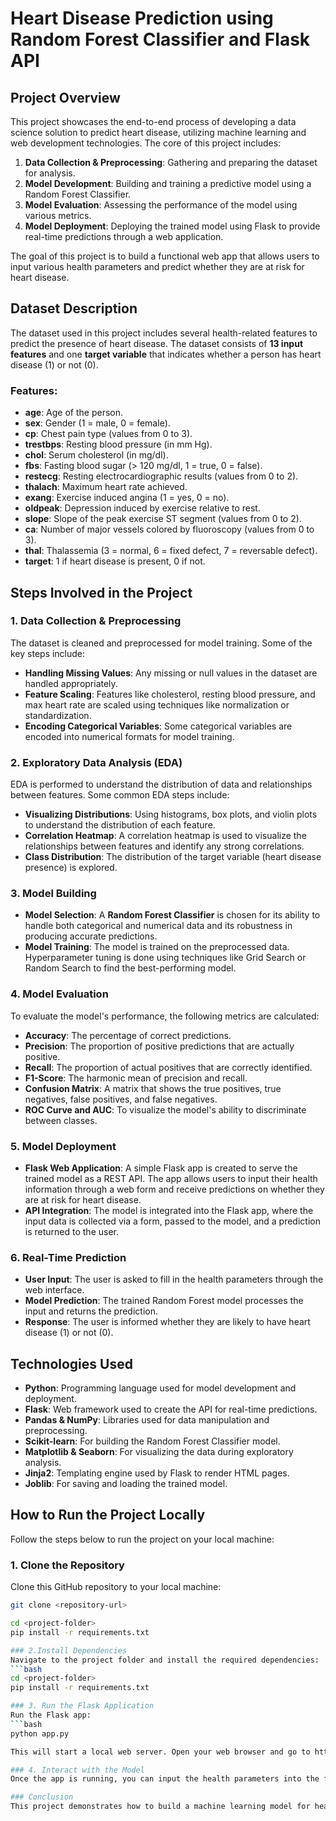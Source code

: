 # Heart Disease Prediction using Random Forest Classifier and Flask API

## Project Overview

This project showcases the end-to-end process of developing a data science solution to predict heart disease, utilizing machine learning and web development technologies. The core of this project includes:

1. **Data Collection & Preprocessing**: Gathering and preparing the dataset for analysis.
2. **Model Development**: Building and training a predictive model using a Random Forest Classifier.
3. **Model Evaluation**: Assessing the performance of the model using various metrics.
4. **Model Deployment**: Deploying the trained model using Flask to provide real-time predictions through a web application.

The goal of this project is to build a functional web app that allows users to input various health parameters and predict whether they are at risk for heart disease.

## Dataset Description

The dataset used in this project includes several health-related features to predict the presence of heart disease. The dataset consists of **13 input features** and one **target variable** that indicates whether a person has heart disease (1) or not (0).

### Features:

- **age**: Age of the person.
- **sex**: Gender (1 = male, 0 = female).
- **cp**: Chest pain type (values from 0 to 3).
- **trestbps**: Resting blood pressure (in mm Hg).
- **chol**: Serum cholesterol (in mg/dl).
- **fbs**: Fasting blood sugar (> 120 mg/dl, 1 = true, 0 = false).
- **restecg**: Resting electrocardiographic results (values from 0 to 2).
- **thalach**: Maximum heart rate achieved.
- **exang**: Exercise induced angina (1 = yes, 0 = no).
- **oldpeak**: Depression induced by exercise relative to rest.
- **slope**: Slope of the peak exercise ST segment (values from 0 to 2).
- **ca**: Number of major vessels colored by fluoroscopy (values from 0 to 3).
- **thal**: Thalassemia (3 = normal, 6 = fixed defect, 7 = reversable defect).
- **target**: 1 if heart disease is present, 0 if not.

## Steps Involved in the Project

### 1. Data Collection & Preprocessing

The dataset is cleaned and preprocessed for model training. Some of the key steps include:
- **Handling Missing Values**: Any missing or null values in the dataset are handled appropriately.
- **Feature Scaling**: Features like cholesterol, resting blood pressure, and max heart rate are scaled using techniques like normalization or standardization.
- **Encoding Categorical Variables**: Some categorical variables are encoded into numerical formats for model training.

### 2. Exploratory Data Analysis (EDA)

EDA is performed to understand the distribution of data and relationships between features. Some common EDA steps include:
- **Visualizing Distributions**: Using histograms, box plots, and violin plots to understand the distribution of each feature.
- **Correlation Heatmap**: A correlation heatmap is used to visualize the relationships between features and identify any strong correlations.
- **Class Distribution**: The distribution of the target variable (heart disease presence) is explored.

### 3. Model Building

- **Model Selection**: A **Random Forest Classifier** is chosen for its ability to handle both categorical and numerical data and its robustness in producing accurate predictions.
- **Model Training**: The model is trained on the preprocessed data. Hyperparameter tuning is done using techniques like Grid Search or Random Search to find the best-performing model.
  
### 4. Model Evaluation

To evaluate the model's performance, the following metrics are calculated:
- **Accuracy**: The percentage of correct predictions.
- **Precision**: The proportion of positive predictions that are actually positive.
- **Recall**: The proportion of actual positives that are correctly identified.
- **F1-Score**: The harmonic mean of precision and recall.
- **Confusion Matrix**: A matrix that shows the true positives, true negatives, false positives, and false negatives.
- **ROC Curve and AUC**: To visualize the model's ability to discriminate between classes.

### 5. Model Deployment

- **Flask Web Application**: A simple Flask app is created to serve the trained model as a REST API. The app allows users to input their health information through a web form and receive predictions on whether they are at risk for heart disease.
- **API Integration**: The model is integrated into the Flask app, where the input data is collected via a form, passed to the model, and a prediction is returned to the user.

### 6. Real-Time Prediction

- **User Input**: The user is asked to fill in the health parameters through the web interface.
- **Model Prediction**: The trained Random Forest model processes the input and returns the prediction.
- **Response**: The user is informed whether they are likely to have heart disease (1) or not (0).

## Technologies Used

- **Python**: Programming language used for model development and deployment.
- **Flask**: Web framework used to create the API for real-time predictions.
- **Pandas & NumPy**: Libraries used for data manipulation and preprocessing.
- **Scikit-learn**: For building the Random Forest Classifier model.
- **Matplotlib & Seaborn**: For visualizing the data during exploratory analysis.
- **Jinja2**: Templating engine used by Flask to render HTML pages.
- **Joblib**: For saving and loading the trained model.

## How to Run the Project Locally

Follow the steps below to run the project on your local machine:

### 1. Clone the Repository
Clone this GitHub repository to your local machine:
```bash
git clone <repository-url> 

cd <project-folder>
pip install -r requirements.txt

### 2.Install Dependencies
Navigate to the project folder and install the required dependencies:
```bash
cd <project-folder>
pip install -r requirements.txt

### 3. Run the Flask Application
Run the Flask app:
```bash
python app.py

This will start a local web server. Open your web browser and go to http://127.0.0.1:5000 to see the app in action.

### 4. Interact with the Model
Once the app is running, you can input the health parameters into the form and submit it to receive predictions.

### Conclusion
This project demonstrates how to build a machine learning model for heart disease prediction and deploy it using Flask. The Random Forest model provides a solid foundation for making predictions based on user inputs. By deploying the model as a web application, it is made accessible to anyone who wants to check their risk for heart disease based on the given parameters.
